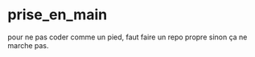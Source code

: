 # prise_en_main

pour ne pas coder comme un pied,
faut faire un repo propre
sinon ça ne marche pas.
